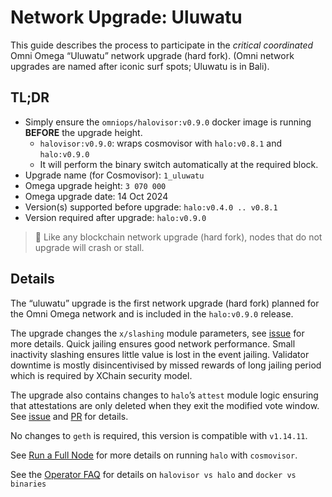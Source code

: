 # Network Upgrade: Uluwatu

This guide describes the process to participate in the *critical coordinated* Omni Omega  “Uluwatu” network upgrade (hard fork).  (Omni network upgrades are named after iconic surf spots; Uluwatu is in Bali).

## TL;DR

- Simply ensure the `omniops/halovisor:v0.9.0` docker image is running **BEFORE** the upgrade height.
  - `halovisor:v0.9.0`: wraps cosmovisor with `halo:v0.8.1` and `halo:v0.9.0`
  - It will perform the binary switch automatically at the required block.
- Upgrade name (for Cosmovisor): `1_uluwatu`
- Omega upgrade height: `3 070 000`
- Omega upgrade date: 14 Oct 2024
- Version(s) supported before upgrade: `halo:v0.4.0 .. v0.8.1`
- Version required after upgrade: `halo:v0.9.0`

> 🚧 Like any blockchain network upgrade (hard fork), nodes that do not upgrade will crash or stall.

## Details

The “uluwatu” upgrade is the first network upgrade (hard fork) planned for the Omni Omega network and is included in the `halo:v0.9.0` release.

The upgrade changes the `x/slashing` module parameters, see [issue](https://github.com/omni-network/omni/issues/2018) for more details.
Quick jailing ensures good network performance. Small inactivity slashing ensures little value is lost in the event jailing.
Validator downtime is mostly disincentivised by missed rewards of long jailing period which is required by XChain security model.

The upgrade also contains changes to `halo`’s `attest` module logic ensuring that attestations are only deleted when they exit the modified vote window. See [issue](https://github.com/omni-network/omni/issues/1787) and [PR](https://github.com/omni-network/omni/pull/1983) for details.

No changes to `geth` is required, this version is compatible with `v1.14.11`.

See [Run a Full Node](./run-full-node.md#halo-deployment-options) for more details on running `halo` with `cosmovisor`.

See the [Operator FAQ](./faq.md)  for details on `halovisor vs halo` and `docker vs binaries`
